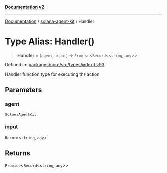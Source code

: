 [**Documentation v2**](../../README.md)

***

[Documentation](../../README.md) / [solana-agent-kit](../README.md) / Handler

# Type Alias: Handler()

> **Handler** = (`agent`, `input`) => `Promise`\<`Record`\<`string`, `any`\>\>

Defined in: [packages/core/src/types/index.ts:93](https://github.com/scriptscrypt/solana-agent-kit/blob/8d48a57968ef71c6851a44a8efa685e80e815610/packages/core/src/types/index.ts#L93)

Handler function type for executing the action

## Parameters

### agent

[`SolanaAgentKit`](../classes/SolanaAgentKit.md)

### input

`Record`\<`string`, `any`\>

## Returns

`Promise`\<`Record`\<`string`, `any`\>\>
